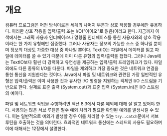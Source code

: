 # 개요

컴퓨터 프로그램은 어떤 방식이로든 세계의 나머지 부분과 상호 작용할 경우에만 유용하다. 이러한 상호 작용을 입력/출력 또는 I/O("아이오"로 읽음)이라고 한다. 지금까지 이 책에서는 그래픽 사용자 인터페이스나 명령줄 인터페이스를 통한 사용자와의 상호 작용이라는 한 가지 유형에만 집중했다. 그러나 사용자는 정보의 가능한 소스 중 하나일 뿐이며 정보의 대상도 가증한 대상 중 하나일 뿐이다. TextIO는 파일에서 데이터를 읽고 파일에 데이터를 쓸 수 있기 때문에 이미 다른 유형의 입력/출력을 접했다. 그러나 Java에는 TextIO보다 훨씬 더 강력하고 유연성을 제공하는 입력/출력 프레임워크가 있다. 파일 외에도 다른 종류의 I/O를 다룬다. 파일을 제외하고 가장 중요한 것은 네트워크 연결을 통한 통신을 지원한다는 것이다. Java에서 파일 및 네트워크와 관련된 가장 일반적인 유형은 입력/출력은 이미 사용한 것과 유사한 I/O 명령을 지원하는 객체인 I/O 스트림을 기반으로 한다. 실제로 표준 출력 (System.out)과 표준 입력 (System.in)은 I/O 스트림의 예이다.

파일 및 네트워크 작업을 수행하려면 섹션 8.3에서 다룬 예외에 대해 잘 알고 있어야 한다. 사용되는 많은 서브 루틴은 필수 예외 처리가 필요한 확인된 예외를 발생시킬 수 있다. 이는 일반적으로 예외가 발생할 경우 이를 처리할 수 있는 `try..catch`문에서 서브 루틴을 호출하는 것을 의미한다. 효과적인 네트워크 통신에는 스레드의 사용도 필요하며 이에 대해서는 12장에서 설명한다. 